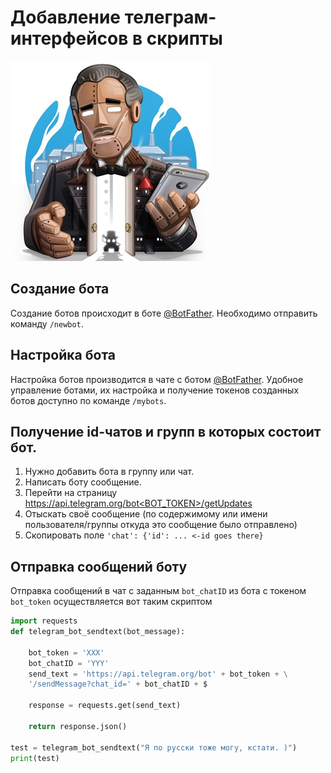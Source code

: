 # Добавление телеграм-интерфейсов в скрипты

![Telegram_bots](assets/bot_father.jpg)

## Создание бота
Создание ботов происходит в боте [@BotFather](https://t.me/botfather).
Необходимо отправить команду `/newbot`.

## Настройка бота
Настройка ботов производится в чате с ботом [@BotFather](https://t.me/botfather).
Удобное управление ботами, их настройка и получение токенов созданных ботов
доступно по команде `/mybots`.


## Получение id-чатов и групп в которых состоит бот.
1. Нужно добавить бота в группу или чат.
2. Написать боту сообщение.
3. Перейти на страницу [https://api.telegram.org/bot<BOT_TOKEN>/getUpdates]()
4. Отыскать своё сообщение (по содержимому или имени пользователя/группы откуда
  это сообщение было отправлено)
5. Скопировать поле `'chat': {'id': ... <-id goes there}`


## Отправка сообщений боту
Отправка сообщений в чат с заданным `bot_chatID` из бота с токеном `bot_token`
осуществляется вот таким скриптом

```python
import requests
def telegram_bot_sendtext(bot_message):

    bot_token = 'XXX'
    bot_chatID = 'YYY'
    send_text = 'https://api.telegram.org/bot' + bot_token + \
    '/sendMessage?chat_id=' + bot_chatID + $

    response = requests.get(send_text)

    return response.json()

test = telegram_bot_sendtext("Я по русски тоже могу, кстати. )")
print(test)
```
